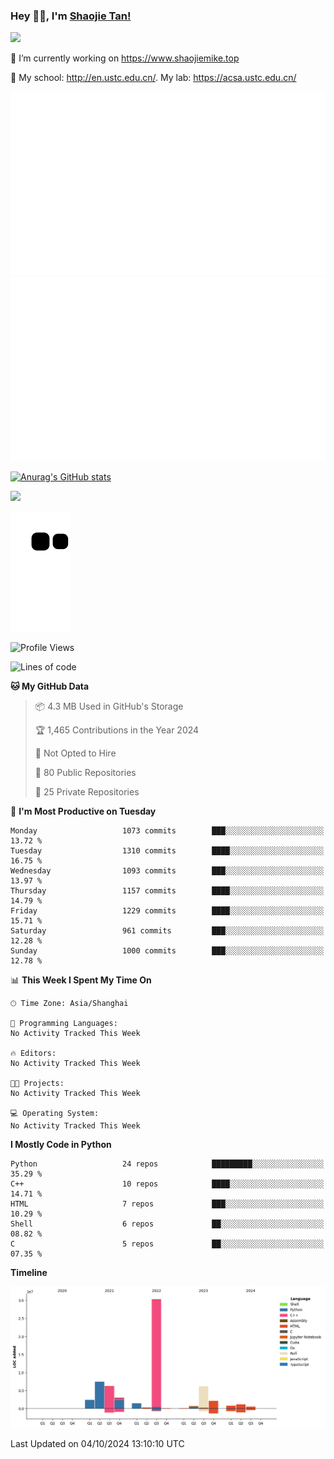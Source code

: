 

<!--
**Kirrito-k423/Kirrito-k423** is a ✨ _special_ ✨ repository because its `README.md` (this file) appears on your GitHub profile.

Here are some ideas to get you started:

- 🔭 I’m currently working on ...
- 🌱 I’m currently learning ...
- 👯 I’m looking to collaborate on ...
- 🤔 I’m looking for help with ...
- 💬 Ask me about ...
- 📫 How to reach me: ...
- 😄 Pronouns: ...
- ⚡ Fun fact: ...
-->
### Hey 👋🏽, I'm [Shaojie Tan!](http://home.ustc.edu.cn/~shaojiemike/about)

![](https://visitor-badge.glitch.me/badge?page_id=Kirrito-k423.Kirrito-k423)

🔭 I’m currently working on https://www.shaojiemike.top

👯 My school: http://en.ustc.edu.cn/. My lab: https://acsa.ustc.edu.cn/

![](https://github.com/Kirrito-k423/github-stats/blob/master/generated/overview.svg)
![](https://github.com/Kirrito-k423/github-stats/blob/master/generated/languages.svg)

[![Anurag's GitHub stats](https://github-readme-stats.vercel.app/api?username=Kirrito-k423&theme=flag-india&show_icons=true&hide=stars,prs,issues,contribs)](https://github.com/anuraghazra/github-readme-stats)

![](https://github-profile-summary-cards.vercel.app/api/cards/profile-details?username=Kirrito-k423&theme=vue)

![snake gif](https://github.com/Kirrito-k423/Kirrito-k423/blob/output/github-contribution-grid-snake.svg)

<!--START_SECTION:waka-->
![Profile Views](http://img.shields.io/badge/Profile%20Views-0-blue)

![Lines of code](https://img.shields.io/badge/From%20Hello%20World%20I%27ve%20Written-62.6%20million%20lines%20of%20code-blue)

**🐱 My GitHub Data** 

> 📦 4.3 MB Used in GitHub's Storage 
 > 
> 🏆 1,465 Contributions in the Year 2024
 > 
> 🚫 Not Opted to Hire
 > 
> 📜 80 Public Repositories 
 > 
> 🔑 25 Private Repositories 
 > 
📅 **I'm Most Productive on Tuesday** 

```text
Monday                   1073 commits        ███░░░░░░░░░░░░░░░░░░░░░░   13.72 % 
Tuesday                  1310 commits        ████░░░░░░░░░░░░░░░░░░░░░   16.75 % 
Wednesday                1093 commits        ███░░░░░░░░░░░░░░░░░░░░░░   13.97 % 
Thursday                 1157 commits        ████░░░░░░░░░░░░░░░░░░░░░   14.79 % 
Friday                   1229 commits        ████░░░░░░░░░░░░░░░░░░░░░   15.71 % 
Saturday                 961 commits         ███░░░░░░░░░░░░░░░░░░░░░░   12.28 % 
Sunday                   1000 commits        ███░░░░░░░░░░░░░░░░░░░░░░   12.78 % 
```


📊 **This Week I Spent My Time On** 

```text
🕑︎ Time Zone: Asia/Shanghai

💬 Programming Languages: 
No Activity Tracked This Week

🔥 Editors: 
No Activity Tracked This Week

🐱‍💻 Projects: 
No Activity Tracked This Week

💻 Operating System: 
No Activity Tracked This Week
```

**I Mostly Code in Python** 

```text
Python                   24 repos            █████████░░░░░░░░░░░░░░░░   35.29 % 
C++                      10 repos            ████░░░░░░░░░░░░░░░░░░░░░   14.71 % 
HTML                     7 repos             ███░░░░░░░░░░░░░░░░░░░░░░   10.29 % 
Shell                    6 repos             ██░░░░░░░░░░░░░░░░░░░░░░░   08.82 % 
C                        5 repos             ██░░░░░░░░░░░░░░░░░░░░░░░   07.35 % 
```



**Timeline**

![Lines of Code chart](https://raw.githubusercontent.com/Kirrito-k423/Kirrito-k423/main/assets/bar_graph.png)


 Last Updated on 04/10/2024 13:10:10 UTC
<!--END_SECTION:waka-->

